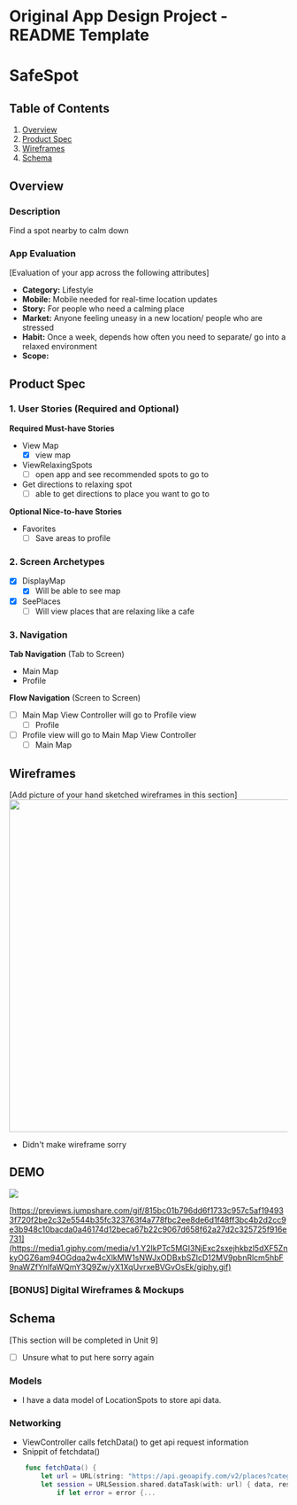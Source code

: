 Original App Design Project - README Template
===

# SafeSpot

## Table of Contents

1. [Overview](#Overview)
2. [Product Spec](#Product-Spec)
3. [Wireframes](#Wireframes)
4. [Schema](#Schema)

## Overview

### Description

Find a spot nearby to calm down

### App Evaluation

[Evaluation of your app across the following attributes]
- **Category:** Lifestyle
- **Mobile:** Mobile needed for real-time location updates
- **Story:** For people who need a calming place
- **Market:** Anyone feeling uneasy in a new location/ people who are stressed 
- **Habit:** Once a week, depends how often you need to separate/ go into a relaxed environment 
- **Scope:**

## Product Spec

### 1. User Stories (Required and Optional)

**Required Must-have Stories**

* View Map
    - [x] view map
* ViewRelaxingSpots
    - [ ] open app and see recommended spots to go to
* Get directions to relaxing spot
    - [ ] able to get directions to place you want to go to

**Optional Nice-to-have Stories**

* Favorites
    - [ ] Save areas to profile

### 2. Screen Archetypes

- [x] DisplayMap
    - [x] Will be able to see map

- [x] SeePlaces
    - [ ] Will view places that are relaxing like a cafe

### 3. Navigation

**Tab Navigation** (Tab to Screen)

* Main Map
* Profile


**Flow Navigation** (Screen to Screen)

- [ ] Main Map View Controller will go to Profile view
    - [ ] Profile
- [ ] Profile view will go to Main Map View Controller
    - [ ] Main Map

## Wireframes

[Add picture of your hand sketched wireframes in this section]
<img src="YOUR_WIREFRAME_IMAGE_URL" width=600>
* Didn't make wireframe sorry

## DEMO
<img style="max-width:400px;" src="https://previews.jumpshare.com/gif/815bc01b796dd6f1733c957c5af194933f720f2be2c32e5544b35fc323763f4a778fbc2ee8de6d1f48ff3bc4b2d2cc9e3b948c10bacda0a46174d12beca67b22c9067d658f62a27d2c325725f916e731">

[https://previews.jumpshare.com/gif/815bc01b796dd6f1733c957c5af194933f720f2be2c32e5544b35fc323763f4a778fbc2ee8de6d1f48ff3bc4b2d2cc9e3b948c10bacda0a46174d12beca67b22c9067d658f62a27d2c325725f916e731](https://media1.giphy.com/media/v1.Y2lkPTc5MGI3NjExc2sxejhkbzl5dXF5ZnkyOGZ6am94OGdqa2w4cXlkMW1sNWJxODBxbSZlcD12MV9pbnRlcm5hbF9naWZfYnlfaWQmY3Q9Zw/yX1XqUvrxeBVGvOsEk/giphy.gif)

### [BONUS] Digital Wireframes & Mockups


## Schema 

[This section will be completed in Unit 9]
- [ ] Unsure what to put here sorry again

### Models

- I have a data model of LocationSpots to store api data.

### Networking

- ViewController calls fetchData() to get api request information
- Snippit of fetchdata()
```swift
    func fetchData() {
        let url = URL(string: "https://api.geoapify.com/v2/places?categories=catering.cafe&filter=circle:-73.9712,40.7831,7000&limit=5&apiKey=...")!
        let session = URLSession.shared.dataTask(with: url) { data, response, error in
            if let error = error {...
```
